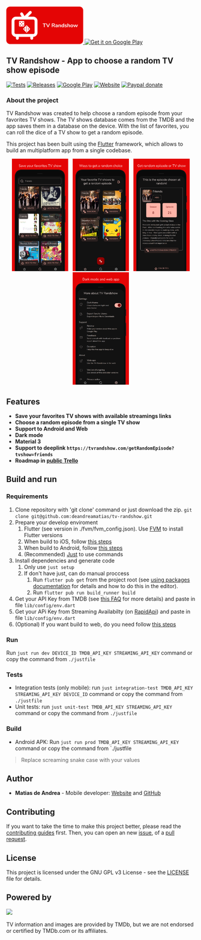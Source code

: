 <p>
  <a href="https://tvrandshow.com/">
    <img alt="TV Randshow website" src="./images/icon.png" height="100">
  </a>
  <a href='https://play.google.com/store/apps/details?id=deandrea.matias.tv_randshow&pcampaignid=pcampaignidMKT-Other-global-all-co-prtnr-py-PartBadge-Mar2515-1'>
    <img alt='Get it on Google Play' src='https://play.google.com/intl/en_us/badges/static/images/badges/en_badge_web_generic.png' height="100" />
  </a>
</p>

## TV Randshow - App to choose a random TV show episode

[![Tests](https://api.codemagic.io/apps/5ea04fef2173e4001d6d6c75/6210143b0b28f63215deee7d/status_badge.svg)](https://codemagic.io/apps/5ea04fef2173e4001d6d6c75/6210143b0b28f63215deee7d/latest_build)
[![Releases](https://img.shields.io/github/v/release/deandreamatias/tv-randshow)](https://github.com/deandreamatias/tv-randshow/releases)
[![Google Play](https://img.shields.io/badge/google--play-Google--Play-green?label=App)](https://play.google.com/store/apps/details?id=deandrea.matias.tv_randshow)
[![Website](https://img.shields.io/website?up_message=online&url=https%3A%2F%2Ftvrandshow.com%2F)](https://tvrandshow.com/)
[![Paypal donate](https://img.shields.io/badge/paypal-donate-blue)](https://www.paypal.com/donate/?hosted_button_id=QWL5BXSRLCUJJ)

### About the project

TV Randshow was created to help choose a random episode from your favorites TV shows.
The TV shows database comes from the TMDB and the app saves them in a database on the device. With the list of favorites, you can roll the dice of a TV show to get a random episode.

This project has been built using the [Flutter](https://flutter.dev/) framework, which allows to build an multiplatform app from a single codebase.

<p align="center">
  <img src="./images/search.png" width="150" hspace="4">
  <img src="./images/favs.png" width="150" hspace="4">
  <img src="./images/result.png" width="150" hspace="4">
  <img src="./images/info.png" width="150" hspace="4">
</p>

## Features

- **Save your favorites TV shows with available streamings links**
- **Choose a random episode from a single TV show**
- **Support to Android and Web**
- **Dark mode**
- **Material 3**
- **Support to deeplink `https://tvrandshow.com/getRandomEpisode?tvshow=friends`**
- **Roadmap in [public Trello](https://trello.com/b/ib0jdUzK)**

## Build and run

### Requirements

1. Clone repository with 'git clone' command or just download the zip. `git clone git@github.com:deandreamatias/tv-randshow.git`
2. Prepare your develop enviroment
   1. Flutter (see version in ./fvm/fvm_config.json). Use [FVM](https://fvm.app/docs/getting_started/installation) to install Flutter versions
   2. When build to iOS, follow [this steps](https://docs.flutter.dev/get-started/install/macos#install-xcode)
   3. When build to Android, follow [this steps](https://docs.flutter.dev/get-started/install/macos#install-android-studio)
   4. (Recommended) [Just](https://github.com/casey/just) to use commands
3. Install dependencies and generate code
   1. Only use `just setup`
   2. If don't have just, can do manual proccess
      1. Run `flutter pub get` from the project root (see [using packages documentation](https://flutter.dev/docs/development/packages-and-plugins/using-packages#adding-a-package-dependency-to-an-app) for details and how to do this in the editor).
      2. Run `flutter pub run build_runner build`
4. Get your API Key from TMDB (see [this FAQ](https://www.themoviedb.org/faq/api) for more details) and paste in file `lib/config/env.dart`
5. Get your APi Key from Streaming Availabilty (on [RapidApi](https://rapidapi.com/movie-of-the-night-movie-of-the-night-default/api/streaming-availability)) and paste in file `lib/config/env.dart`
6. (Optional) If you want build to web, do you need follow [this steps](https://flutter.dev/docs/get-started/web)

### Run

Run `just run dev DEVICE_ID TMDB_API_KEY STREAMING_API_KEY` command or copy the command from `./justfile`

### Tests

- Integration tests (only mobile): run `just integration-test TMDB_API_KEY STREAMING_API_KEY DEVICE_ID` command or copy the command from `./justfile`
- Unit tests: run `just unit-test TMDB_API_KEY STREAMING_API_KEY` command or copy the command from `./justfile`

### Build

- Android APK: Run `just run prod TMDB_API_KEY STREAMING_API_KEY` command or copy the command from `./justfile

> Replace screaming snake case with your values
## Author

- **Matias de Andrea** - Mobile developer: [Website](https://deandreamatias.com) and [GitHub](https://github.com/deandreamatias)

## Contributing

If you want to take the time to make this project better, please read the [contributing guides](https://github.com/deandreamatias/tv-randshow/blob/master/CONTRIBUTING.md) first. Then, you can open an new [issue](https://github.com/deandreamatias/tv-randshow/issues/new/choose), of a [pull request](https://github.com/deandreamatias/tv-randshow/compare).

## License

This project is licensed under the GNU GPL v3 License - see the [LICENSE](LICENSE) file for details.

## Powered by

<img src="https://www.themoviedb.org/assets/2/v4/logos/v2/blue_long_2-9665a76b1ae401a510ec1e0ca40ddcb3b0cfe45f1d51b77a308fea0845885648.svg" width="200">

TV information and images are provided by TMDb, but we are not endorsed or certified by TMDb.com or its affiliates.
